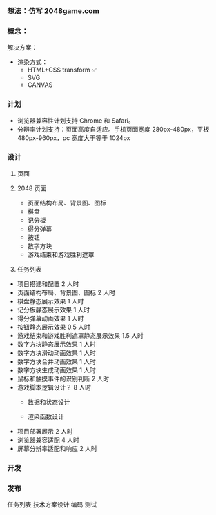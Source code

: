 ### 想法：仿写 2048game.com

### 概念：

解决方案：

- 渲染方式：
  - HTML+CSS transform ✅
  - SVG
  - CANVAS

### 计划

- 浏览器兼容性计划支持 Chrome 和 Safari。
- 分辨率计划支持：页面高度自适应。手机页面宽度 280px-480px，平板 480px-960px，pc 宽度大于等于 1024px

### 设计

1. 页面
1. 2048 页面

   - 页面结构布局、背景图、图标
   - 棋盘
   - 记分板
   - 得分弹幕
   - 按钮
   - 数字方块
   - 游戏结束和游戏胜利遮罩

1. 任务列表

- 项目搭建和配置 2 人时
- 页面结构布局、背景图、图标 2 人时
- 棋盘静态展示效果 1 人时
- 记分板静态展示效果 1 人时
- 得分弹幕动画效果 1 人时
- 按钮静态展示效果 0.5 人时
- 游戏结束和游戏胜利遮罩静态展示效果 1.5 人时
- 数字方块静态展示效果 1 人时
- 数字方块滑动动画效果 1 人时
- 数字方块合并动画效果 1 人时
- 数字方块生成动画效果 1 人时
- 鼠标和触摸事件的识别判断 2 人时
- 游戏脚本逻辑设计？ 8 人时
  - 数据和状态设计
    
  - 渲染函数设计
- 项目部署展示 2 人时
- 浏览器兼容适配 4 人时
- 屏幕分辨率适配和响应 2 人时

### 开发

### 发布

任务列表
技术方案设计
编码
测试
